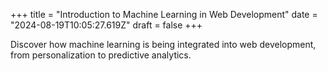+++
title = "Introduction to Machine Learning in Web Development"
date = "2024-08-19T10:05:27.619Z"
draft = false
+++

  Discover how machine learning is being integrated into web development, from personalization to predictive analytics.
        